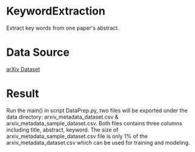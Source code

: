 # KeywordExtraction

Extract key words from one paper's abstract. 

# Data Source 

[arXiv Dataset](https://www.kaggle.com/Cornell-University/arxiv)

# Result

Run the main() in script DataPrep.py, two files will be exported under the data directory: arxiv_metadata_dataset.csv & arxiv_metadata_sample_dataset.csv. Both files contains three columns including title, abstract, keyword. The size of arxiv_metadata_sample_dataset.csv file is only 1% of the arxiv_metadata_dataset.csv which can be used for training and modeling. 

